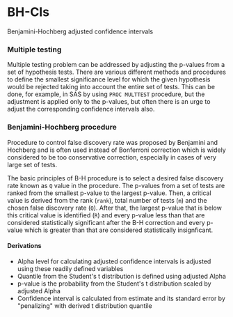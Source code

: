 # BH-CIs
Benjamini-Hochberg adjusted confidence intervals

### Multiple testing

Multiple testing problem can be addressed by adjusting the p-values from a set of hypothesis tests. There are various different methods and procedures to define the smallest significance level for which the given hypothesis would be rejected taking into account the entire set of tests. This can be done, for example, in SAS by using `PROC MULTTEST` procedure, but the adjustment is applied only to the p-values, but often there is an urge to adjust the corresponding confidence intervals also.

### Benjamini-Hochberg procedure

Procedure to control false discovery rate was proposed by Benjamini and Hochberg and is often used instead of Bonferroni correction which is widely considered to be too conservative correction, especially in cases of very large set of tests.

The basic principles of B-H procedure is to select a desired false discovery rate known as `Q` value in the procedure. The p-values from a set of tests are ranked from the smallest p-value to the largest p-value. Then, a critical value is derived from the rank (`rank`), total number of tests (`m`) and the chosen false discovery rate (`Q`). After that, the largest p-value that is below this critical value is identified (`R`) and every p-value less than that are considered statistically significant after the B-H correction and every p-value which is greater than that are considered statistically insignficant.

#### Derivations

* Alpha level for calculating adjusted confidence intervals is adjusted using these readily defined variables
* Quantile from the Student's t distribution is defined using adjusted Alpha
* p-value is the probability from the Student's t distribution scaled by adjusted Alpha
* Confidence interval is calculated from estimate and its standard error by "penalizing" with derived t distribution quantile
